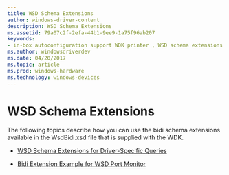 ```yaml
---
title: WSD Schema Extensions
author: windows-driver-content
description: WSD Schema Extensions
ms.assetid: 79a07c2f-2efa-44b1-9ee9-1a75f96ab207
keywords:
- in-box autoconfiguration support WDK printer , WSD schema extensions
ms.author: windowsdriverdev
ms.date: 04/20/2017
ms.topic: article
ms.prod: windows-hardware
ms.technology: windows-devices
---
```


# WSD Schema Extensions


The following topics describe how you can use the bidi schema extensions available in the WsdBidi.xsd file that is supplied with the WDK.

-   [WSD Schema Extensions for Driver-Specific Queries](wsd-schema-extensions-for-driver-specific-queries.md)

-   [Bidi Extension Example for WSD Port Monitor](bidi-extension-example-for-wsd-port-monitor.md)

 

 




